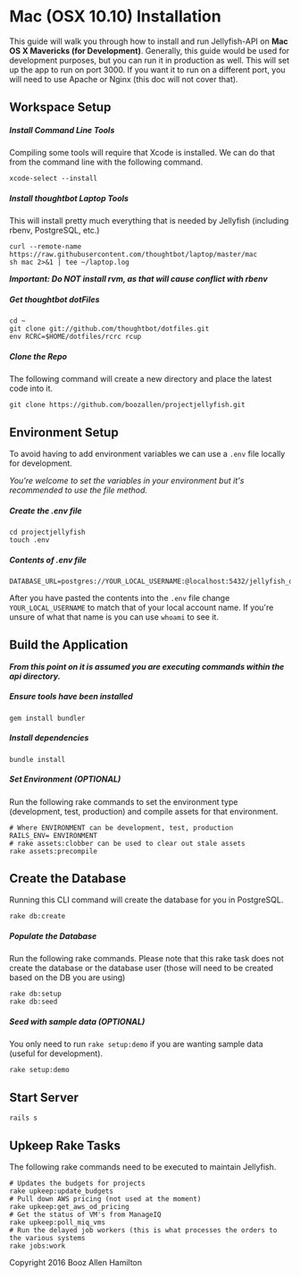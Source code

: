# Mac (OSX 10.10) Installation

This guide will walk you through how to install and run Jellyfish-API on **Mac OS X Mavericks (for Development)**.  Generally, this guide would be used for development purposes, but you can run it in production as well.  This will set up the app to run on port 3000. If you want it to run on a different port, you will need to use Apache or Nginx (this doc will not cover that).

## Workspace Setup

##### Install Command Line Tools
Compiling some tools will require that Xcode is installed. We can do that from the command line with the following command.

```shell
xcode-select --install
```

##### Install thoughtbot Laptop Tools
This will install pretty much everything that is needed by Jellyfish (including rbenv, PostgreSQL, etc.)

```shell
curl --remote-name https://raw.githubusercontent.com/thoughtbot/laptop/master/mac
sh mac 2>&1 | tee ~/laptop.log
```

_**Important: Do NOT install rvm, as that will cause conflict with rbenv**_

##### Get thoughtbot dotFiles
```shell
cd ~
git clone git://github.com/thoughtbot/dotfiles.git
env RCRC=$HOME/dotfiles/rcrc rcup
```

##### Clone the Repo
The following command will create a new directory and place the latest code into it.

```shell
git clone https://github.com/boozallen/projectjellyfish.git
```

## Environment Setup
To avoid having to add environment variables we can use a `.env` file locally for development.

_You're welcome to set the variables in your environment but it's recommended to use the file method._

##### Create the .env file
```shell
cd projectjellyfish
touch .env
```

##### Contents of .env file
```
DATABASE_URL=postgres://YOUR_LOCAL_USERNAME:@localhost:5432/jellyfish_development
```

After you have pasted the contents into the `.env` file change `YOUR_LOCAL_USERNAME` to match that of your local account name. If you're unsure of what that name is you can use `whoami` to see it.

## Build the Application

_**From this point on it is assumed you are executing commands within the api directory.**_

##### Ensure tools have been installed
```shell
gem install bundler
```

##### Install dependencies
```shell
bundle install
```

##### Set Environment (OPTIONAL)
Run the following rake commands to set the environment type (development, test, production) and compile assets for that environment. 
```shell
# Where ENVIRONMENT can be development, test, production
RAILS_ENV= ENVIRONMENT
# rake assets:clobber can be used to clear out stale assets
rake assets:precompile
```

## Create the Database
Running this CLI command will create the database for you in PostgreSQL.

```
rake db:create
```

##### Populate the Database
Run the following rake commands. Please note that this
rake task does not create the database or the database user (those will need
to be created based on the DB you are using)

```
rake db:setup
rake db:seed
```

##### Seed with sample data (OPTIONAL)
You only need to run `rake setup:demo` if you are wanting sample data (useful for development).  

```shell
rake setup:demo
```

## Start Server

```shell
rails s
```

## Upkeep Rake Tasks

The following rake commands need to be executed to maintain Jellyfish.

```shell
# Updates the budgets for projects
rake upkeep:update_budgets
# Pull down AWS pricing (not used at the moment)
rake upkeep:get_aws_od_pricing
# Get the status of VM's from ManageIQ
rake upkeep:poll_miq_vms
# Run the delayed job workers (this is what processes the orders to the various systems
rake jobs:work
```

Copyright 2016 Booz Allen Hamilton

